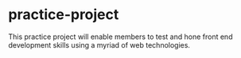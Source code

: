 # practice-project
This practice project will enable members to test and hone front end development skills using a myriad of web technologies.
